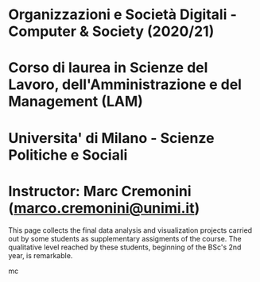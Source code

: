 # Organizzazioni e Società Digitali - Computer & Society (2020/21) 
# Corso di laurea in Scienze del Lavoro, dell'Amministrazione e del Management (LAM) 
# Universita' di Milano - Scienze Politiche e Sociali
# Instructor: Marc Cremonini (marco.cremonini@unimi.it)

This page collects the final  data analysis and visualization projects carried out by some students as supplementary assigments of the course.
The qualitative level reached by these students, beginning of the BSc's 2nd year, is remarkable.

mc

